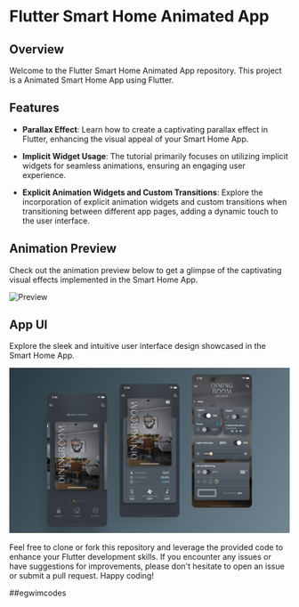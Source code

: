 # Flutter Smart Home Animated App

## Overview

Welcome to the Flutter Smart Home Animated App repository. This project is a Animated Smart Home App using Flutter.

## Features

- **Parallax Effect**: Learn how to create a captivating parallax effect in Flutter, enhancing the visual appeal of your Smart Home App.
  
- **Implicit Widget Usage**: The tutorial primarily focuses on utilizing implicit widgets for seamless animations, ensuring an engaging user experience.

- **Explicit Animation Widgets and Custom Transitions**: Explore the incorporation of explicit animation widgets and custom transitions when transitioning between different app pages, adding a dynamic touch to the user interface.

## Animation Preview

Check out the animation preview below to get a glimpse of the captivating visual effects implemented in the Smart Home App.

![Preview](/gif.gif)

## App UI

Explore the sleek and intuitive user interface design showcased in the Smart Home App.

![App UI](/ui.png)

Feel free to clone or fork this repository and leverage the provided code to enhance your Flutter development skills. If you encounter any issues or have suggestions for improvements, please don't hesitate to open an issue or submit a pull request. Happy coding!

##egwimcodes


